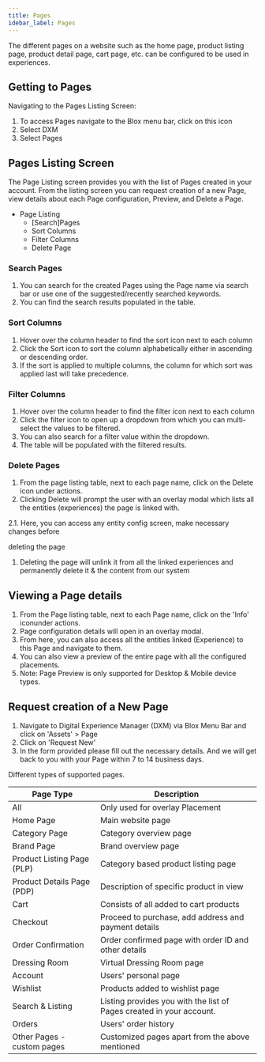 ```yaml
---
title: Pages
idebar_label: Pages
---
```


<head>
  <title></title>
  <meta
    name="description"
    content="Ionic Platform service can be used to get information about your current device. With this information you can completely customize your app to fit any device."
  />
</head>


The different pages on a website such as the home page, product listing page, product detail page, cart page, etc. can be configured to be used in experiences.



## Getting to Pages

Navigating to the Pages Listing Screen:

1. To access Pages navigate to the Blox menu bar, click on this icon 
2. Select DXM
3. Select Pages

## Pages Listing Screen

The Page Listing screen provides you with the list of Pages created in your account. From the listing screen you can request creation of a new Page, view details about each Page configuration, Preview, and Delete a Page.

- Page Listing
  - [Search]Pages
  - Sort Columns
  - Filter Columns
  - Delete Page

### Search Pages

1. You can search for the created Pages using the Page name via search bar or use one of the suggested/recently searched keywords.
2. You can find the search results populated in the table.

### Sort Columns

1. Hover over the column header to find the sort icon next to each column
2. Click the Sort icon to sort the column alphabetically either in ascending or descending order.
3. If the sort is applied to multiple columns, the column for which sort was applied last will take precedence.

### Filter Columns

1. Hover over the column header to find the filter icon next to each column
2. Click the filter icon to open up a dropdown from which you can multi-select the values to be filtered.
3. You can also search for a filter value within the dropdown.
4. The table will be populated with the filtered results.

### Delete Pages

1. From the page listing table, next to each page name, click on the Delete icon under actions.
2. Clicking Delete will prompt the user with an overlay modal which lists all the entities (experiences) the page is linked with.

2.1. Here, you can access any entity config screen, make necessary changes before

deleting the page

1. Deleting the page will unlink it from all the linked experiences and permanently delete it & the content from our system

## Viewing a Page details

1. From the Page listing table, next to each Page name, click on the 'Info' iconunder actions.
2. Page configuration details will open in an overlay modal.
3. From here, you can also access all the entities linked (Experience) to this Page and navigate to them.
4. You can also view a preview of the entire page with all the configured placements.
  1. Note: Page Preview is only supported for Desktop & Mobile device types.

## Request creation of a New Page

1. Navigate to Digital Experience Manager (DXM) via Blox Menu Bar and click on 'Assets' \> Page
2. Click on 'Request New'
3. In the form provided please fill out the necessary details. And we will get back to you with your Page within 7 to 14 business days.

Different types of supported pages.

| **Page Type** | **Description** |
| --- | --- |
| All | Only used for overlay Placement |
| Home Page | Main website page |
| Category Page | Category overview page |
| Brand Page | Brand overview page |
| Product Listing Page (PLP) | Category based product listing page |
| Product Details Page (PDP) | Description of specific product in view |
| Cart | Consists of all added to cart products |
| Checkout | Proceed to purchase, add address and payment details |
| Order Confirmation | Order confirmed page with order ID and other details |
| Dressing Room | Virtual Dressing Room page |
| Account | Users' personal page |
| Wishlist | Products added to wishlist page |
| Search & Listing | Listing provides you with the list of Pages created in your account. |
| Orders | Users' order history |
| Other Pages - custom pages | Customized pages apart from the above mentioned |